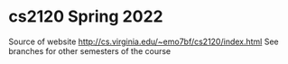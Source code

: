 # cs2120 Spring 2022
Source of website http://cs.virginia.edu/~emo7bf/cs2120/index.html
See branches for other semesters of the course
